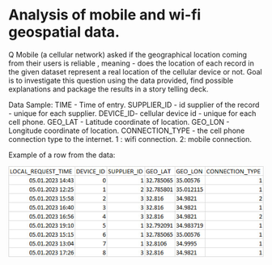 # Analysis of mobile and wi-fi geospatial data.

Q Mobile (a cellular network) asked if the geographical location coming from their users is reliable , meaning - does the location of each record in the given dataset represent a real location of the cellular device or not.
Goal is to investigate this question using the data provided, find possible explanations and package the results in a story telling deck.

Data Sample:
TIME - Time of entry.
SUPPLIER_ID - id supplier of the record - unique for each supplier.
DEVICE_ID- cellular device id - unique for each cell phone.
GEO_LAT - Latitude coordinate of location.
GEO_LON - Longitude coordinate of location.
CONNECTION_TYPE - the cell phone connection type to the internet. 1 : wifi connection. 2: mobile
connection.

Example of a row from the data:

![alt text](https://github.com/polubarev/mobile_data_analysis/blob/main/Images/data.jpg?raw=true)

